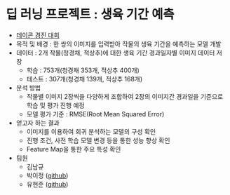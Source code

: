 # 딥 러닝 프로젝트 : 생육 기간 예측
- <a href = 'https://dacon.io/competitions/official/235851/overview/description' target= '_blank' >데이콘 경진 대회</a>
- 목적 및 배경 : 한 쌍의 이미지를 입력받아 작물의 생육 기간을 예측하는 모델 개발
- 데이터 : 2개 작물(청경채, 적상추)에 대한 생육 기간 경과일자별 이미지 데이터 저장
  - 학습 : 753개(청경채 353개, 적상추 400개)
  - 테스트 : 307개(청경채 139개, 적상추 168개)
- 분석 방법
  - 작물별 이미지 2장씩을 다양하게 조합하여 2장의 이미지간 경과일을 기준으로 학습 및 평가 진행 예정
  - 모델 평가 기준 : RMSE(Root Mean Squared Error)
- 얻고자 하는 결과
  - 이미지를 이용하여 회귀 분석하는 모델의 구성 확인
  - 진행 조건, 사전 학습 모델 변경 등을 통한 성능 향상 확인
  - Feature Map을 통한 주요 특성 확인
- 팀원
  - 김남규
  - 박이정 (<a href = 'https://github.com/happyfranc' href='_blank'>github</a>)
  - 유현준 (<a href = 'https://github.com/hyunjuyo' href='_blank'>github</a>)
